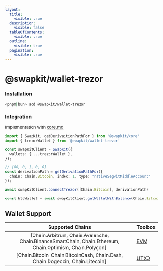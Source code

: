 ```yaml
---
layout:
  title:
    visible: true
  description:
    visible: false
  tableOfContents:
    visible: true
  outline:
    visible: true
  pagination:
    visible: true
---
```


# @swapkit/wallet-trezor

### **Installation**

```bash
<pnpm|bun> add @swapkit/wallet-trezor
```

### Integration

Implementation with [core.md](../packages/core.md "mention")

```typescript
import { SwapKit, getDerivaitionPathFor } from '@swapkit/core'
import { trezorWallet } from '@swapkit/wallet-trezor'

const swapKitClient = SwapKit({
  wallets: { ...trezorWallet },
});

// [84, 0, 1, 0, 0]
const derivationPath = getDerivationPathFor({ 
  chain: Chain.Bitcoin, index: 1, type: "nativeSegwitMiddleAccount"
});

await swapKitClient.connectTrezor([Chain.Bitcoin], derivationPath)

const btcWallet = await swapKitClient.getWalletWithBalance(Chain.Bitcoin)
```

## Wallet Support

<table data-full-width="false"><thead><tr><th width="614" align="center">Supported Chains</th><th>Toolbox</th></tr></thead><tbody><tr><td align="center">[Chain.Arbitrum, Chain.Avalanche, Chain.BinanceSmartChain, Chain.Ethereum, Chain.Optimism, Chain.Polygon]</td><td><a href="../toolboxes/swapkit-toolbox-evm.md">EVM</a></td></tr><tr><td align="center">[Chain.Bitcoin, Chain.BitcoinCash, Chain.Dash, Chain.Dogecoin, Chain.Litecoin]</td><td><a href="../toolboxes/swapkit-toolbox-utxo.md">UTXO</a></td></tr></tbody></table>

